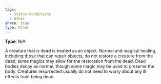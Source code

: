 ```yaml
---
tags:
  - Status-Conditions
  - Other
share: true
type: Other
---
```

**Type**: N/A

A creature that is dead is treated as an object. Normal and magical healing, including those that can repair objects, do not restore a creature from the dead; some magics may allow for the restoration from the dead. Dead bodies decay as normal, though some magic may be used to preserve the body. Creatures resurrected usually do not need to worry about any ill effects from being dead.